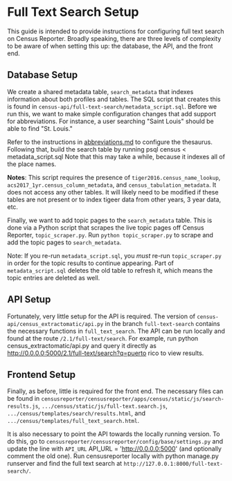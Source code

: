 # Full Text Search Setup
This guide is intended to provide instructions for configuring full text search on Census Reporter. Broadly speaking, there are three levels of complexity to be aware of when setting this up: the database, the API, and the front end.

## Database Setup
We create a shared metadata table, `search_metadata` that indexes information about both profiles and tables. The SQL script that creates this is found in `census-api/full-text-search/metadata_script.sql`. Before we run this, we want to make simple configuration changes that add support for abbreviations. For instance, a user searching "Saint Louis" should be able to find "St. Louis."

Refer to the instructions in [abbreviations.md](abbreviations.md) to configure the thesaurus. Following that, build the search table by running
	psql census < metadata_script.sql
Note that this may take a while, because it indexes all of the place names.

**Notes**: This script requires the presence of `tiger2016.census_name_lookup`, `acs2017_1yr.census_column_metadata`, and `census_tabulation_metadata`. It does not access any other tables. It will likely need to be modified if these tables are not present or to index tigeer data from other years, 3 year data, etc.

Finally, we want to add topic pages to the `search_metadata` table. This is done via a Python script that scrapes the live topic pages off Census Reporter, `topic_scraper.py`. Run `python topic_scraper.py` to scrape and add the topic pages to `search_metadata`.

Note: If you re-run `metadata_script.sql`, you _must_ re-run `topic_scraper.py`  in order for the topic results to continue appearing. Part of `metadata_script.sql` deletes the old table to refresh it, which means the topic entries are deleted as well.

## API Setup
Fortunately, very little setup for the API is required. The version of `census-api/census_extractomatic/api.py` in the branch `full-text-search` contains the necessary functions in `full_text_search`. The API can be run locally and found at the route `/2.1/full-text/search`. For example, run
	python census_extractomatic/api.py
and query it directly as
	http://0.0.0.0:5000/2.1/full-text/search?q=puerto rico
to view results.

## Frontend Setup
Finally, as before, little is required for the front end. The necessary files can be found in `censusreporter/censusreporter/apps/census/static/js/search-results.js`, `.../census/static/js/full-text.search.js`, `.../census/templates/search/results.html`, and `.../census/templates/full_text_search.html`.

It is also necessary to point the API towards the locally running version. To do this, go to `censusreporter/censusreporter/config/base/settings.py` and update the line with `API_URL`
	API_URL = 'http://0.0.0.0:5000'
(and optionally comment the old one). Run censusreporter locally with
	python manage.py runserver
and find the full text search at `http://127.0.0.1:8000/full-text-search/`.